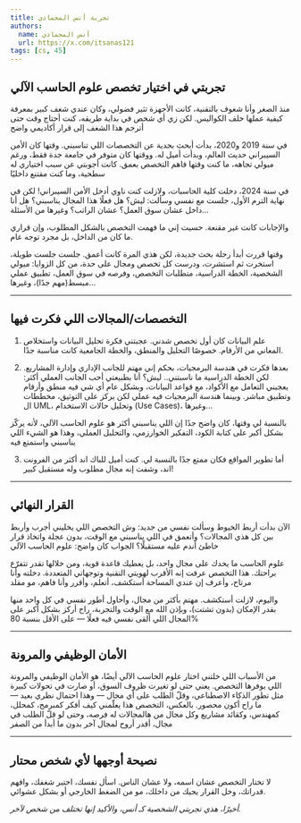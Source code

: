 ```yaml
---
title: تجربة أنس المحمادي 
authors:
  name: أنس المحمادي
  url: https://x.com/itsanas121
tags: [cs, 45]
---
```


## تجربتي في اختيار تخصص علوم الحاسب الآلي

منذ الصغر وأنا شغوف بالتقنية، كانت الأجهزة تثير فضولي، وكان عندي شغف كبير بمعرفة كيفية عملها خلف الكواليس. لكن زي أي شخص في بداية طريقه، كنت أحتاج وقت حتى أترجم هذا الشغف إلى قرار أكاديمي واضح

في سنة 2019 و2020، بدأت أبحث بجدية عن التخصصات اللي تناسبني. وقتها كان الأمن السيبراني حديث العالم، وبدأت أميل له. ووقتها كان متوفر في جامعة جدة فقط، ورغم ميولي تجاهه، ما كنت وقتها فاهم التخصص بعمق. كانت أجوبتي عن سبب اختياري له سطحية، وما كنت مقتنع داخليًا

<!-- truncate -->
في سنة 2024، دخلت كلية الحاسبات، ولازلت كنت ناوي أدخل الأمن السيبراني! لكن في نهاية الترم الأول، جلست مع نفسي وسألت:
ليش؟ هل فعلًا هذا المجال يناسبني؟ هل أنا داخل عشان سوق العمل؟ عشان الراتب؟ وغيرها من الأسئلة...

والإجابات كانت غير مقنعة. حسيت إني ما فهمت التخصص بالشكل المطلوب، وإن قراري ما كان من الداخل، بل مجرد توجه عام.

وقتها قررت أبدأ رحلة بحث جديدة، لكن هذي المرة كانت أعمق. جلست جلست طويلة، استخرت ثم استشرت، ودرست كل تخصص ومجال على حدة، من كل الزوايا: ميولي الشخصية، الخطة الدراسية، متطلبات التخصص، وفرصه في سوق العمل، تطبيق عملي مبسط(مهم جدًا)، وغيرها...

---
## التخصصات/المجالات اللي فكرت فيها

1. علم البيانات كان أول تخصص شدني. عجبتني فكرة تحليل البيانات واستخلاص المعاني من الأرقام. خصوصًا التحليل والمنطق، والخطة الجامعية كانت مناسبة جدًا.

2. بعدها فكرت في هندسة البرمجيات، بحكم إني مهتم للجانب الإداري وإدارة المشاريع.
لكن الخطة الدراسية ما ناسبتني.. ليش؟ أنا بطبيعتي أحب الجانب العملي أكثر: يعجبني التعامل مع الأكواد، مع قواعد البيانات، وبشكل عام أي شي فيه منطق وأرقام وتطبيق مباشر.
وبينما هندسة البرمجيات فيه عملي لكن يركز على التوثيق، مخططات ال UML، وتحليل حالات الاستخدام (Use Cases)، وغيرها...
 
بالنسبة لي وقتها، كان واضح جدًا إن اللي يناسبني أكثر هو علوم الحاسب الآلي، لأنه يركّز بشكل أكبر على كتابة الكود، التفكير الخوارزمي، والتحليل العملي، وهذا هو الشيء اللي يناسبني واستمتع فيه

3. أما تطوير المواقع فكان ممتع جدًا بالنسبة لي. كنت أميل للباك اند أكثر من الفرونت اند، وشفت إنه مجال مطلوب وله مستقبل كبير!

---
## القرار النهائي

الآن بدأت أربط الخيوط وسألت نفسي من جديد:
وش التخصص اللي يخليني أجرب وأربط بين كل هذي المجالات؟ وأتعمق في اللي يناسبني مع الوقت، بدون عجلة واتخاذ قرار خاطئ أندم عليه مستقبلًا؟
الجواب كان واضح: علوم الحاسب الآلي

علوم الحاسب ما يحدك على مجال واحد، بل يعطيك قاعدة قوية، ومن خلالها تقدر تتفرّع براحتك.
هذا التخصص عرفت إنه الأقرب لهويتي التقنية وتوجهاتي المتعددة.
دخلته وأنا مرتاح، وأعرف إن عندي المساحة أستكشف، أتعلم، وأقرر وأنا فاهم، مو مقلد

واليوم، لازلت أستكشف. مهتم بأكثر من مجال، وأحاول أطور نفسي في كل واحد منها بقدر الإمكان (بدون تشتت)، وبإذن الله مع الوقت والتجربة، راح أركز بشكل أكبر على المجال اللي ألقى نفسي فيه فعلًا — على الأقل بنسبة 80%

---
## الأمان الوظيفي والمرونة

من الأسباب اللي خلتني اختار علوم الحاسب الآلي أيضًا، هو الأمان الوظيفي والمرونة اللي يوفرها التخصص.
يعني حتى لو تغيرت ظروف السوق، أو صارت في تحولات كبيرة مثل تطور الذكاء الاصطناعي، وقلّ الطلب على أي مجال — وهذا احتمال نظري بعيد — ما راح أكون محصور.
بالعكس، التخصص هذا يعلّمني كيف أفكر كمبرمج، كمحلل، كمهندس، وكقائد مشاريع
وكل مجال من هالمجالات له فرصه، وحتى لو قلّ الطلب في مجال، أقدر أروح لمجال آخر بدون ما أبدأ من الصفر

---
## نصيحة أوجهها لأي شخص محتار
لا تختار التخصص عشان اسمه، ولا عشان الناس. اسأل نفسك، اختبر شغفك، وافهم قدراتك، وخل القرار يجيك من داخلك، مو من الضغط الخارجي أو بشكل عشوائي.

*أخيرًا، هذي تجربتي الشخصية كـ أنس، والأكيد إنها تختلف من شخص لآخر.*
